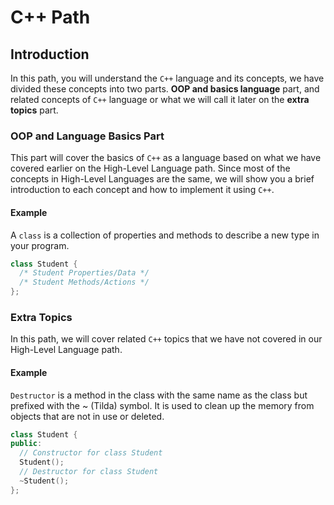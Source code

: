# C++ Path


## Introduction 
In this path, you will understand the `C++` language and its concepts, we have divided these concepts into two parts.
**OOP and basics language** part, and related concepts of `C++` language or what we will call it later on the **extra topics** part.


### OOP and Language Basics Part
This part will cover the basics of `C++` as a language based on what we have covered earlier on the High-Level Language path.
Since most of the concepts in High-Level Languages are the same, we will show you a brief introduction to each concept and 
how to implement it using `C++`.

#### Example
A `class` is a collection of properties and methods to describe a new type in your program.

```c++
class Student {
  /* Student Properties/Data */ 
  /* Student Methods/Actions */ 
};
```

### Extra Topics
In this path, we will cover related `C++` topics that we have not covered in our High-Level Language path. 

#### Example
`Destructor` is a method in the class with the same name as the class but prefixed with the ~ (Tilda) symbol. It is used to clean up the memory from objects that are not in use or deleted.

```c++
class Student {
public:
  // Constructor for class Student
  Student();
  // Destructor for class Student
  ~Student();
};
```
